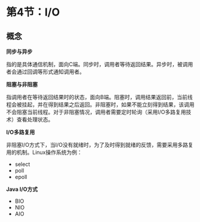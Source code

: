 # 第4节：I/O



## 概念

**同步与异步**

指的是具体通信机制，面向C端。同步时，调用者等待返回结果。异步时，被调用者会通过回调等形式通知调用者。

**阻塞与非阻塞**

指调用者在等待返回结果时的状态，面向B端。阻塞时，调用结果返回前，当前线程会被挂起，并在得到结果之后返回。非阻塞时，如果不能立刻得到结果，该调用不会阻塞当前线程。对于非阻塞情况，调用者需要定时轮询（采用I/O多路复用技术）查看处理状态。

**I/O多路复用**

非阻塞I/O方式下，当I/O没有就绪时，为了及时得到就绪的反馈，需要采用多路复用的机制。Linux操作系统为例：

+ select 
+ poll
+ epoll

**Java I/O方式**

+ BIO
+ NIO
+ AIO